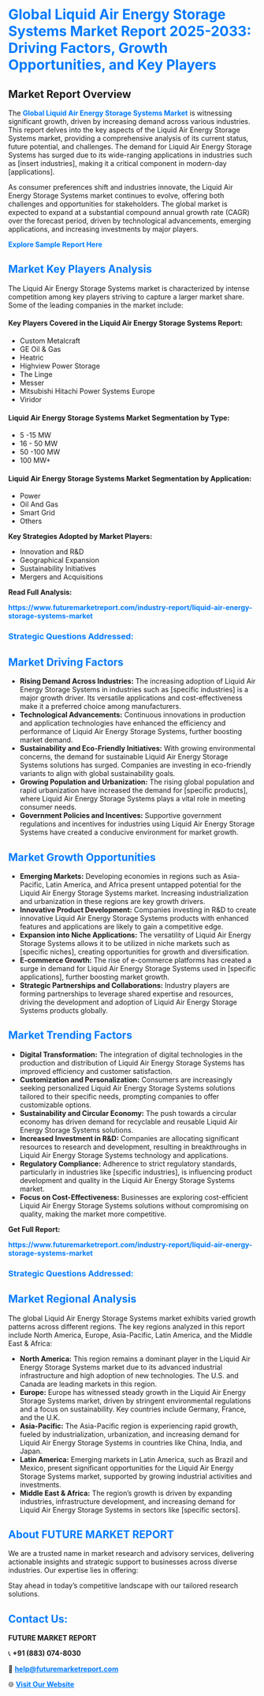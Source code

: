 <h1 style="color: #007BFF;">Global Liquid Air Energy Storage Systems Market Report 2025-2033: Driving Factors, Growth Opportunities, and Key Players</h1>

<section id="overview">
<h2>Market Report Overview</h2>
<p>The <a href="https://www.futuremarketreport.com/industry-report/liquid-air-energy-storage-systems-market" style="color: #007BFF; text-decoration: none;"><strong>Global Liquid Air Energy Storage Systems Market</strong></a> is witnessing significant growth, driven by increasing demand across various industries. This report delves into the key aspects of the Liquid Air Energy Storage Systems market, providing a comprehensive analysis of its current status, future potential, and challenges. The demand for Liquid Air Energy Storage Systems has surged due to its wide-ranging applications in industries such as [insert industries], making it a critical component in modern-day [applications].</p>
<p>As consumer preferences shift and industries innovate, the Liquid Air Energy Storage Systems market continues to evolve, offering both challenges and opportunities for stakeholders. The global market is expected to expand at a substantial compound annual growth rate (CAGR) over the forecast period, driven by technological advancements, emerging applications, and increasing investments by major players.</p>
</section>

<section id="overview">
<p><a href="https://www.futuremarketreport.com/request-sample/reportId=106504" style="color: #007BFF; text-decoration: none;"><strong>Explore Sample Report Here</strong></a></p>
</section>

<section id="key-players">
<h2 style="color: #007BFF;">Market Key Players Analysis</h2>
<p>The Liquid Air Energy Storage Systems market is characterized by intense competition among key players striving to capture a larger market share. Some of the leading companies in the market include:</p>
<h4>Key Players Covered in the Liquid Air Energy Storage Systems Report:</h4>
<ul><li>Custom Metalcraft</li><li>GE Oil &amp; Gas</li><li>Heatric</li><li>Highview Power Storage</li><li>The Linge</li><li>Messer</li><li>Mitsubishi Hitachi Power Systems Europe</li><li>Viridor</li></ul>
<h4>Liquid Air Energy Storage Systems Market Segmentation by Type:</h4>
<ul><li>5 -15 MW</li><li>16 - 50 MW</li><li>50 -100 MW</li><li>100 MW+</li></ul>

<h4>Liquid Air Energy Storage Systems Market Segmentation by Application:</h4>
<ul><li>Power</li><li>Oil And Gas</li><li>Smart Grid</li><li>Others</li></ul>
<p><strong>Key Strategies Adopted by Market Players:</strong></p>
<ul>
<li>Innovation and R&D</li>
<li>Geographical Expansion</li>
<li>Sustainability Initiatives</li>
<li>Mergers and Acquisitions</li>
</ul>
</section>

<section>
<p><strong>Read Full Analysis: </strong></p><a href="https://www.futuremarketreport.com/industry-report/liquid-air-energy-storage-systems-market" style="color: #007BFF; text-decoration: none;"><strong>https://www.futuremarketreport.com/industry-report/liquid-air-energy-storage-systems-market</strong></a>
<h3 style="color: #007BFF;">Strategic Questions Addressed:</h3>
</section>

<section id="driving-factors">
<h2 style="color: #007BFF;">Market Driving Factors</h2>
<ul>
<li><strong>Rising Demand Across Industries:</strong> The increasing adoption of Liquid Air Energy Storage Systems in industries such as [specific industries] is a major growth driver. Its versatile applications and cost-effectiveness make it a preferred choice among manufacturers.</li>
<li><strong>Technological Advancements:</strong> Continuous innovations in production and application technologies have enhanced the efficiency and performance of Liquid Air Energy Storage Systems, further boosting market demand.</li>
<li><strong>Sustainability and Eco-Friendly Initiatives:</strong> With growing environmental concerns, the demand for sustainable Liquid Air Energy Storage Systems solutions has surged. Companies are investing in eco-friendly variants to align with global sustainability goals.</li>
<li><strong>Growing Population and Urbanization:</strong> The rising global population and rapid urbanization have increased the demand for [specific products], where Liquid Air Energy Storage Systems plays a vital role in meeting consumer needs.</li>
<li><strong>Government Policies and Incentives:</strong> Supportive government regulations and incentives for industries using Liquid Air Energy Storage Systems have created a conducive environment for market growth.</li>
</ul>
</section>

<section id="growth-opportunities">
<h2 style="color: #007BFF;">Market Growth Opportunities</h2>
<ul>
<li><strong>Emerging Markets:</strong> Developing economies in regions such as Asia-Pacific, Latin America, and Africa present untapped potential for the Liquid Air Energy Storage Systems market. Increasing industrialization and urbanization in these regions are key growth drivers.</li>
<li><strong>Innovative Product Development:</strong> Companies investing in R&D to create innovative Liquid Air Energy Storage Systems products with enhanced features and applications are likely to gain a competitive edge.</li>
<li><strong>Expansion into Niche Applications:</strong> The versatility of Liquid Air Energy Storage Systems allows it to be utilized in niche markets such as [specific niches], creating opportunities for growth and diversification.</li>
<li><strong>E-commerce Growth:</strong> The rise of e-commerce platforms has created a surge in demand for Liquid Air Energy Storage Systems used in [specific applications], further boosting market growth.</li>
<li><strong>Strategic Partnerships and Collaborations:</strong> Industry players are forming partnerships to leverage shared expertise and resources, driving the development and adoption of Liquid Air Energy Storage Systems products globally.</li>
</ul>
</section>

<section id="trending-factors">
<h2 style="color: #007BFF;">Market Trending Factors</h2>
<ul>
<li><strong>Digital Transformation:</strong> The integration of digital technologies in the production and distribution of Liquid Air Energy Storage Systems has improved efficiency and customer satisfaction.</li>
<li><strong>Customization and Personalization:</strong> Consumers are increasingly seeking personalized Liquid Air Energy Storage Systems solutions tailored to their specific needs, prompting companies to offer customizable options.</li>
<li><strong>Sustainability and Circular Economy:</strong> The push towards a circular economy has driven demand for recyclable and reusable Liquid Air Energy Storage Systems solutions.</li>
<li><strong>Increased Investment in R&D:</strong> Companies are allocating significant resources to research and development, resulting in breakthroughs in Liquid Air Energy Storage Systems technology and applications.</li>
<li><strong>Regulatory Compliance:</strong> Adherence to strict regulatory standards, particularly in industries like [specific industries], is influencing product development and quality in the Liquid Air Energy Storage Systems market.</li>
<li><strong>Focus on Cost-Effectiveness:</strong> Businesses are exploring cost-efficient Liquid Air Energy Storage Systems solutions without compromising on quality, making the market more competitive.</li>
</ul>
</section>

<section>
<p><strong>Get Full Report: </strong></p><a href="https://www.futuremarketreport.com/industry-report/liquid-air-energy-storage-systems-market" style="color: #007BFF; text-decoration: none;"><strong>https://www.futuremarketreport.com/industry-report/liquid-air-energy-storage-systems-market</strong></a>
<h3 style="color: #007BFF;">Strategic Questions Addressed:</h3>
</section>


<section id="regional-analysis">
<h2 style="color: #007BFF;">Market Regional Analysis</h2>
<p>The global Liquid Air Energy Storage Systems market exhibits varied growth patterns across different regions. The key regions analyzed in this report include North America, Europe, Asia-Pacific, Latin America, and the Middle East & Africa:</p>
<ul>
<li><strong>North America:</strong> This region remains a dominant player in the Liquid Air Energy Storage Systems market due to its advanced industrial infrastructure and high adoption of new technologies. The U.S. and Canada are leading markets in this region.</li>
<li><strong>Europe:</strong> Europe has witnessed steady growth in the Liquid Air Energy Storage Systems market, driven by stringent environmental regulations and a focus on sustainability. Key countries include Germany, France, and the U.K.</li>
<li><strong>Asia-Pacific:</strong> The Asia-Pacific region is experiencing rapid growth, fueled by industrialization, urbanization, and increasing demand for Liquid Air Energy Storage Systems in countries like China, India, and Japan.</li>
<li><strong>Latin America:</strong> Emerging markets in Latin America, such as Brazil and Mexico, present significant opportunities for the Liquid Air Energy Storage Systems market, supported by growing industrial activities and investments.</li>
<li><strong>Middle East & Africa:</strong> The region’s growth is driven by expanding industries, infrastructure development, and increasing demand for Liquid Air Energy Storage Systems in sectors like [specific sectors].</li>
</ul>
</section>

<footer>
<h2 style="color: #007BFF;">About FUTURE MARKET REPORT</h2>
<p>We are a trusted name in market research and advisory services, delivering actionable insights and strategic support to businesses across diverse industries. Our expertise lies in offering:</p>

<p>Stay ahead in today’s competitive landscape with our tailored research solutions.</p>

<h2 style="color: #007BFF;">Contact Us:</h2>
<p><strong>FUTURE MARKET REPORT</strong></p>
<p>📞 <strong>+91 (883) 074-8030</strong></p>
<p>📧 <strong><a href="mailto:help@futuremarketreport.com" style="color: #007BFF;">help@futuremarketreport.com</a></strong></p>
<p>🌐 <strong><a href="https://www.futuremarketreport.com/" style="color: #007BFF;">Visit Our Website</a></strong></p>
</footer>
